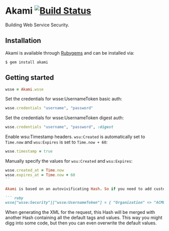 Akami [![Build Status](http://travis-ci.org/rubiii/akami.png)](http://travis-ci.org/rubiii/akami)
=====

Building Web Service Security.


Installation
------------

Akami is available through [Rubygems](http://rubygems.org/gems/akami) and can be installed via:

```
$ gem install akami
```


Getting started
---------------

``` ruby
wsse = Akami.wsse
```

Set the credentials for wsse:UsernameToken basic auth:

``` ruby
wsse.credentials "username", "password"
```

Set the credentials for wsse:UsernameToken digest auth:

``` ruby
wsse.credentials "username", "password", :digest
```

Enable wsu:Timestamp headers. `wsu:Created` is automatically set to `Time.now`
and `wsu:Expires` is set to `Time.now + 60`:

``` ruby
wsse.timestamp = true
```

Manually specify the values for `wsu:Created` and `wsu:Expires`:

``` ruby
wsse.created_at = Time.now
wsse.expires_at = Time.now + 60
``

Akami is based on an autovivificating Hash. So if you need to add custom tags, you can add them.

``` ruby
wsse["wsse:Security"]["wsse:UsernameToken"] = { "Organization" => "ACME" }
```

When generating the XML for the request, this Hash will be merged with another Hash containing
all the default tags and values. This way you might digg into some code, but then you can even
overwrite the default values.
